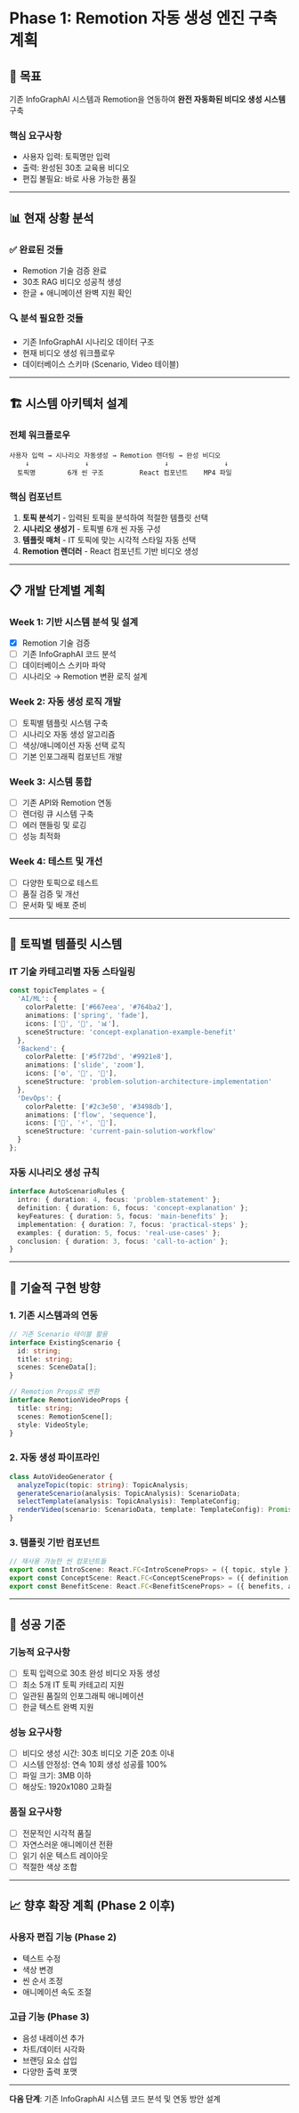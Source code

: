 # Phase 1: Remotion 자동 생성 엔진 구축 계획

## 🎯 목표
기존 InfoGraphAI 시스템과 Remotion을 연동하여 **완전 자동화된 비디오 생성 시스템** 구축

### 핵심 요구사항
- 사용자 입력: 토픽명만 입력
- 출력: 완성된 30초 교육용 비디오
- 편집 불필요: 바로 사용 가능한 품질

---

## 📊 현재 상황 분석

### ✅ 완료된 것들
- Remotion 기술 검증 완료
- 30초 RAG 비디오 성공적 생성
- 한글 + 애니메이션 완벽 지원 확인

### 🔍 분석 필요한 것들
- 기존 InfoGraphAI 시나리오 데이터 구조
- 현재 비디오 생성 워크플로우
- 데이터베이스 스키마 (Scenario, Video 테이블)

---

## 🏗 시스템 아키텍처 설계

### 전체 워크플로우
```
사용자 입력 → 시나리오 자동생성 → Remotion 렌더링 → 완성 비디오
    ↓              ↓                   ↓              ↓
  토픽명        6개 씬 구조         React 컴포넌트    MP4 파일
```

### 핵심 컴포넌트
1. **토픽 분석기** - 입력된 토픽을 분석하여 적절한 템플릿 선택
2. **시나리오 생성기** - 토픽별 6개 씬 자동 구성
3. **템플릿 매처** - IT 토픽에 맞는 시각적 스타일 자동 선택  
4. **Remotion 렌더러** - React 컴포넌트 기반 비디오 생성

---

## 📋 개발 단계별 계획

### Week 1: 기반 시스템 분석 및 설계
- [x] Remotion 기술 검증
- [ ] 기존 InfoGraphAI 코드 분석
- [ ] 데이터베이스 스키마 파악
- [ ] 시나리오 → Remotion 변환 로직 설계

### Week 2: 자동 생성 로직 개발
- [ ] 토픽별 템플릿 시스템 구축
- [ ] 시나리오 자동 생성 알고리즘
- [ ] 색상/애니메이션 자동 선택 로직
- [ ] 기본 인포그래픽 컴포넌트 개발

### Week 3: 시스템 통합
- [ ] 기존 API와 Remotion 연동
- [ ] 렌더링 큐 시스템 구축
- [ ] 에러 핸들링 및 로깅
- [ ] 성능 최적화

### Week 4: 테스트 및 개선
- [ ] 다양한 토픽으로 테스트
- [ ] 품질 검증 및 개선
- [ ] 문서화 및 배포 준비

---

## 🎨 토픽별 템플릿 시스템

### IT 기술 카테고리별 자동 스타일링
```typescript
const topicTemplates = {
  'AI/ML': {
    colorPalette: ['#667eea', '#764ba2'],
    animations: ['spring', 'fade'],
    icons: ['🤖', '🧠', '📊'],
    sceneStructure: 'concept-explanation-example-benefit'
  },
  'Backend': {
    colorPalette: ['#5f72bd', '#9921e8'],
    animations: ['slide', 'zoom'],
    icons: ['⚙️', '🔧', '📡'],
    sceneStructure: 'problem-solution-architecture-implementation'
  },
  'DevOps': {
    colorPalette: ['#2c3e50', '#3498db'],
    animations: ['flow', 'sequence'],
    icons: ['🚀', '⚡', '🔄'],
    sceneStructure: 'current-pain-solution-workflow'
  }
};
```

### 자동 시나리오 생성 규칙
```typescript
interface AutoScenarioRules {
  intro: { duration: 4, focus: 'problem-statement' };
  definition: { duration: 6, focus: 'concept-explanation' };
  keyFeatures: { duration: 5, focus: 'main-benefits' };
  implementation: { duration: 7, focus: 'practical-steps' };
  examples: { duration: 5, focus: 'real-use-cases' };
  conclusion: { duration: 3, focus: 'call-to-action' };
}
```

---

## 🔧 기술적 구현 방향

### 1. 기존 시스템과의 연동
```typescript
// 기존 Scenario 테이블 활용
interface ExistingScenario {
  id: string;
  title: string;
  scenes: SceneData[];
}

// Remotion Props로 변환
interface RemotionVideoProps {
  title: string;
  scenes: RemotionScene[];
  style: VideoStyle;
}
```

### 2. 자동 생성 파이프라인
```typescript
class AutoVideoGenerator {
  analyzeTopic(topic: string): TopicAnalysis;
  generateScenario(analysis: TopicAnalysis): ScenarioData;
  selectTemplate(analysis: TopicAnalysis): TemplateConfig;
  renderVideo(scenario: ScenarioData, template: TemplateConfig): Promise<VideoFile>;
}
```

### 3. 템플릿 기반 컴포넌트
```typescript
// 재사용 가능한 씬 컴포넌트들
export const IntroScene: React.FC<IntroSceneProps> = ({ topic, style }) => { ... };
export const ConceptScene: React.FC<ConceptSceneProps> = ({ definition, examples }) => { ... };
export const BenefitScene: React.FC<BenefitSceneProps> = ({ benefits, animations }) => { ... };
```

---

## 🎯 성공 기준

### 기능적 요구사항
- [ ] 토픽 입력으로 30초 완성 비디오 자동 생성
- [ ] 최소 5개 IT 토픽 카테고리 지원
- [ ] 일관된 품질의 인포그래픽 애니메이션
- [ ] 한글 텍스트 완벽 지원

### 성능 요구사항  
- [ ] 비디오 생성 시간: 30초 비디오 기준 20초 이내
- [ ] 시스템 안정성: 연속 10회 생성 성공률 100%
- [ ] 파일 크기: 3MB 이하
- [ ] 해상도: 1920x1080 고화질

### 품질 요구사항
- [ ] 전문적인 시각적 품질
- [ ] 자연스러운 애니메이션 전환
- [ ] 읽기 쉬운 텍스트 레이아웃
- [ ] 적절한 색상 조합

---

## 📈 향후 확장 계획 (Phase 2 이후)

### 사용자 편집 기능 (Phase 2)
- 텍스트 수정
- 색상 변경
- 씬 순서 조정
- 애니메이션 속도 조절

### 고급 기능 (Phase 3)
- 음성 내레이션 추가
- 차트/데이터 시각화
- 브랜딩 요소 삽입
- 다양한 출력 포맷

---

**다음 단계**: 기존 InfoGraphAI 시스템 코드 분석 및 연동 방안 설계
